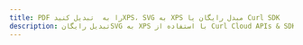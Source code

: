 ---title: PDF را به  تبدیل کنیدXPS، SVG به XPS مبدل رایگان یا Curl SDKdescription: تبدیل رایگانSVG به XPS با استفاده از Curl Cloud APIs & SDK همچنین اسناد PDF را در Cloud ایجاد، ویرایش و رندر کنید.---